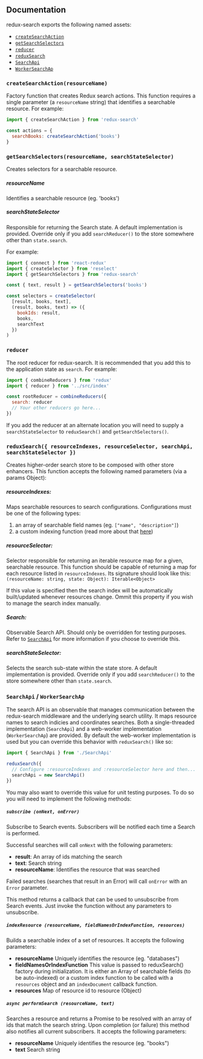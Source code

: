 Documentation
------

redux-search exports the following named assets:

* [`createSearchAction`](#createsearchactionresourcename)
* [`getSearchSelectors`](#getsearchselectorsresourcename-searchstateselector)
* [`reducer`](#reducer)
* [`reduxSearch`](#reduxsearch-resourceindexes-resourceselector-searchapi-searchstateselector-)
* [`SearchApi`](#searchapi--workersearchap)
* [`WorkerSearchAp`](#searchapi--workersearchap)

### `createSearchAction(resourceName)`
Factory function that creates Redux search actions. This function requires a single parameter (a `resourceName` string) that identifies a searchable resource. For example:

```javascript
import { createSearchAction } from 'redux-search'

const actions = {
  searchBooks: createSearchAction('books')
}
```

### `getSearchSelectors(resourceName, searchStateSelector)`

Creates selectors for a searchable resource.

##### resourceName
Identifies a searchable resource (eg. 'books')

##### searchStateSelector
Responsible for returning the Search state. A default implementation is provided. Override only if you add `searchReducer()` to the store somewhere other than `state.search`.

For example:

```javascript
import { connect } from 'react-redux'
import { createSelector } from 'reselect'
import { getSearchSelectors } from 'redux-search'

const { text, result } = getSearchSelectors('books')

const selectors = createSelector(
  [result, books, text],
  (result, books, text) => ({
    bookIds: result,
    books,
    searchText
  })
)
```

### `reducer`

The root reducer for redux-search. It is recommended that you add this to the application state as `search`. For example:

```javascript
import { combineReducers } from 'redux'
import { reducer } from '../src/index'

const rootReducer = combineReducers({
  search: reducer
  // Your other reducers go here...
})
```

If you add the reducer at an alternate location you will need to supply a `searchStateSelector` to `reduxSearch()` and `getSearchSelectors()`.

### `reduxSearch({ resourceIndexes, resourceSelector, searchApi, searchStateSelector })`
Creates higher-order search store to be composed with other store enhancers.
This function accepts the following named parameters (via a params Object):

##### resourceIndexes:
Maps searchable resources to search configurations. Configurations must be one of the following types:
1. an array of searchable field names (eg. `["name", "description"]`)
2. a custom indexing function (read more about that [here](reduxSearch.md))

##### resourceSelector:
Selector responsible for returning an iterable resource map for a given, searchable resource. This function should be capable of returning a map for each resource listed in `resourceIndexes`. Its signature should look like this: `(resourceName: string, state: Object): Iterable<Object>`

If this value is specified then the search index will be automatically built/updated whenever resources change. Ommit this property if you wish to manage the search index manually.

##### Search:
Observable Search API. Should only be overridden for testing purposes. Refer to [`SearchApi`](SearchApi.md) for more information if you choose to override this.

##### searchStateSelector:
Selects the search sub-state within the state store. A default implementation is provided. Override only if you add `searchReducer()` to the store somewhere other than `state.search`.

### `SearchApi` / `WorkerSearchAp`
The search API is an observable that manages communication between the redux-search middleware and the underlying search utility. It maps resource names to search indicies and coordinates searches. Both a single-threaded implementation (`SearchApi`) and a web-worker implementation (`WorkerSearchAp`) are provided. By default the web-worker implementation is used but you can override this behavior with `reduxSearch()` like so:

```javascript
import { SearchApi } from './SearchApi'

reduxSearch({
  // Configure :resourceIndexes and :resourceSelector here and then...
  searchApi = new SearchApi()
})
```

You may also want to override this value for unit testing purposes. To do so you will need to implement the following methods:

##### `subscribe (onNext, onError)`
Subscribe to Search events. Subscribers will be notified each time a Search is performed.

Successful searches will call `onNext` with the following parameters:
* **result**: An array of ids matching the search
* **text**: Search string
* **resourceName**: Identifies the resource that was searched

Failed searches (searches that result in an Error) will call `onError` with an `Error` parameter.

This method returns a callback that can be used to unsubscribe from Search events. Just invoke the function without any parameters to unsubscribe.

##### `indexResource (resourceName, fieldNamesOrIndexFunction, resources)`
Builds a searchable index of a set of resources. It accepts the following parameters:

* **resourceName** Uniquely identifies the resource (eg. "databases")
* **fieldNamesOrIndexFunction** This value is passed to reduxSearch() factory during initialization. It is either an Array of searchable fields (to be auto-indexed) or a custom index function to be called with a `resources` object and an `indexDocument` callback function.
* **resources** Map of resource id to resource (Object)

##### `async performSearch (resourceName, text)`
Searches a resource and returns a Promise to be resolved with an array of ids that match the search string. Upon completion (or failure) this method also notifies all current subscribers. It accepts the following parameters:

* **resourceName** Uniquely identifies the resource (eg. "books")
* **text** Search string
